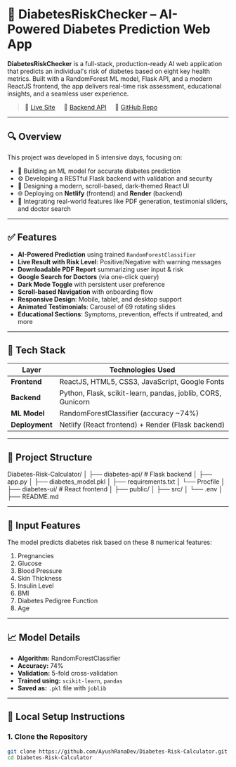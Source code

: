 # 🧠 DiabetesRiskChecker – AI-Powered Diabetes Prediction Web App

**DiabetesRiskChecker** is a full-stack, production-ready AI web application that predicts an individual's risk of diabetes based on eight key health metrics. Built with a RandomForest ML model, Flask API, and a modern ReactJS frontend, the app delivers real-time risk assessment, educational insights, and a seamless user experience.

> 📍 [Live Site](https://diabetesriskchecker.netlify.app) &nbsp;&nbsp;&nbsp;&nbsp;🔗 [Backend API](https://diabetes-risk-calculator.onrender.com) &nbsp;&nbsp;&nbsp;&nbsp;📂 [GitHub Repo](https://github.com/AyushRanaDev/Diabetes-Risk-Calculator)

---

## 🔍 Overview

This project was developed in 5 intensive days, focusing on:

- 🧠 Building an ML model for accurate diabetes prediction
- ⚙️ Developing a RESTful Flask backend with validation and security
- 🎨 Designing a modern, scroll-based, dark-themed React UI
- 🌐 Deploying on **Netlify** (frontend) and **Render** (backend)
- 📝 Integrating real-world features like PDF generation, testimonial sliders, and doctor search

---

## ✅ Features

- **AI-Powered Prediction** using trained `RandomForestClassifier`
- **Live Result with Risk Level**: Positive/Negative with warning messages
- **Downloadable PDF Report** summarizing user input & risk
- **Google Search for Doctors** (via one-click query)
- **Dark Mode Toggle** with persistent user preference
- **Scroll-based Navigation** with onboarding flow
- **Responsive Design**: Mobile, tablet, and desktop support
- **Animated Testimonials**: Carousel of 69 rotating slides
- **Educational Sections**: Symptoms, prevention, effects if untreated, and more

---

## 🧰 Tech Stack

| Layer        | Technologies Used                                           |
|--------------|-------------------------------------------------------------|
| **Frontend** | ReactJS, HTML5, CSS3, JavaScript, Google Fonts              |
| **Backend**  | Python, Flask, scikit-learn, pandas, joblib, CORS, Gunicorn |
| **ML Model** | RandomForestClassifier (accuracy ~74%)                      |
| **Deployment** | Netlify (React frontend) + Render (Flask backend)         |

---

## 📁 Project Structure
Diabetes-Risk-Calculator/
│
├── diabetes-api/        # Flask backend
│   ├── app.py
│   ├── diabetes_model.pkl
│   ├── requirements.txt
│   └── Procfile
│
├── diabetes-ui/         # React frontend
│   ├── public/
│   ├── src/
│   └── .env
│
├── README.md



---

## 🎯 Input Features

The model predicts diabetes risk based on these 8 numerical features:

1. Pregnancies
2. Glucose
3. Blood Pressure
4. Skin Thickness
5. Insulin Level
6. BMI
7. Diabetes Pedigree Function
8. Age

---

## 📈 Model Details

- **Algorithm:** RandomForestClassifier
- **Accuracy:** 74%
- **Validation:** 5-fold cross-validation
- **Trained using:** `scikit-learn`, `pandas`
- **Saved as:** `.pkl` file with `joblib`

---

## 🧪 Local Setup Instructions

### 1. Clone the Repository

```bash
git clone https://github.com/AyushRanaDev/Diabetes-Risk-Calculator.git
cd Diabetes-Risk-Calculator

